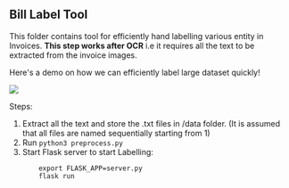 ## Bill Label Tool

This folder contains tool for efficiently hand labelling various entity in Invoices.
**This step works after OCR** i.e it requires all the text to be extracted from the invoice images.

Here's a demo on how we can efficiently label large dataset quickly!

![](Media/demo_BillLabel.gif)


Steps:

1. Extract all the text and store the .txt files in /data folder. (It is assumed that all files are named sequentially starting from 1)
2. Run
    `python3 preprocess.py` 
3. Start Flask server to start Labelling:
    ```
        export FLASK_APP=server.py
        flask run
     ```
